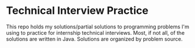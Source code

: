 # Technical Interview Practice

This repo holds my solutions/partial solutions to programming problems I'm
using to practice for internship technical interviews. Most, if not all, of the solutions are written in Java. Solutions are organized by problem source.
